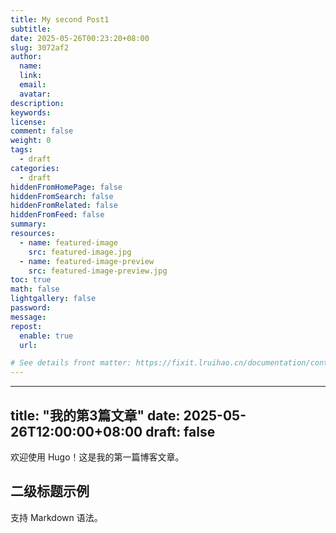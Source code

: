 ```yaml
---
title: My second Post1
subtitle:
date: 2025-05-26T00:23:20+08:00
slug: 3072af2
author:
  name:
  link:
  email:
  avatar:
description:
keywords:
license:
comment: false
weight: 0
tags:
  - draft
categories:
  - draft
hiddenFromHomePage: false
hiddenFromSearch: false
hiddenFromRelated: false
hiddenFromFeed: false
summary:
resources:
  - name: featured-image
    src: featured-image.jpg
  - name: featured-image-preview
    src: featured-image-preview.jpg
toc: true
math: false
lightgallery: false
password:
message:
repost:
  enable: true
  url:

# See details front matter: https://fixit.lruihao.cn/documentation/content-management/introduction/#front-matter
---
```

---
title: "我的第3篇文章"
date: 2025-05-26T12:00:00+08:00
draft: false
---

欢迎使用 Hugo！这是我的第一篇博客文章。

## 二级标题示例

支持 Markdown 语法。

<!--more-->
